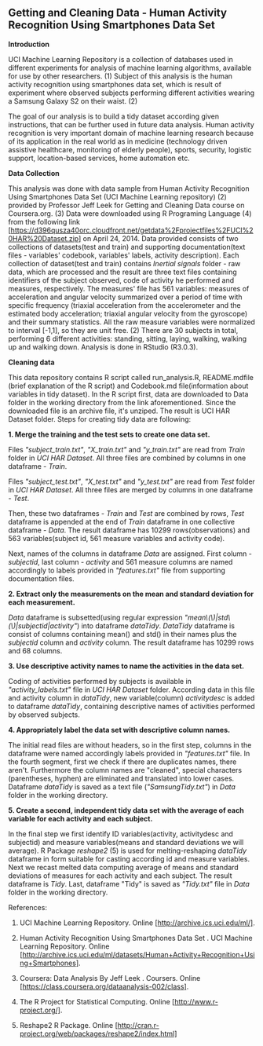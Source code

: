 ## Getting and Cleaning Data - Human Activity Recognition Using Smartphones Data Set 


**Introduction**

UCI Machine Learning Repository is a collection of databases used in different experiments for analysis of machine learning algorithms, available for use by other researchers. (1) Subject of this analysis is the human activity recognition using smartphones data set, which is result of experiment where observed subjects performing different activities wearing a Samsung Galaxy S2 on their waist. (2)

The goal of our analysis is to build a tidy dataset according given instructions, that can be further used in future data analysis. Human activity recognition is very important domain of machine learning research because of its application in the real world as in medicine (technology driven assistive healthcare, monitoring of elderly people), sports, security, logistic support, location-based services, home automation etc.

**Data Collection**

This analysis was done with data sample from Human Activity Recognition Using Smartphones Data Set (UCI Machine Learning repository) (2) provided by Professor Jeff Leek for Getting and Cleaning Data course on Coursera.org. (3) Data were downloaded using R Programing Language (4) from the following link [https://d396qusza40orc.cloudfront.net/getdata%2Fprojectfiles%2FUCI%20HAR%20Dataset.zip] on April 24, 2014. Data provided consists of two collections of datasets(test and train) and supporting documentation(text files - variables' codebook, variables' labels, activity description). Each collection of dataset(test and train) contains *Inertial signals* folder - raw data, which are processed and the result are three text files containing identifiers of the subject observed, code of activity he performed and measures, respectively. The measures' file has 561 variables: measures of acceleration and angular velocity summarized over a period of time with specific frequency (triaxial acceleration from the accelerometer and the estimated body acceleration; triaxial angular velocity from the gyroscope) and their summary statistics. All the raw measure variables were normalized to interval [-1,1], so they are unit free. (2) There are 30 subjects in total, performing 6 different activities: standing, sitting, laying, walking, walking up and walking down.
Analysis is done in RStudio (R3.0.3).

**Cleaning data**

This data repository contains R script called run_analysis.R, README.mdfile (brief explanation of the R script) and Codebook.md file(information about variables in tidy dataset).
In the R script first, data are downloaded to Data folder in the working directory from the link aforementioned. Since the downloaded file is an archive file, it's unziped. The result is UCI HAR Dataset folder. Steps for creating tidy data are following:

**1. Merge the training and the test sets to create one data set.**

Files *"subject_train.txt"*, *"X_train.txt"* and *"y_train.txt"* are read from *Train* folder in *UCI HAR Dataset*. All three files are combined by columns in one dataframe - *Train*.

Files *"subject_test.txt"*, *"X_test.txt"* and *"y_test.txt"* are read from *Test* folder in *UCI HAR Dataset*. All three files are merged by columns in one dataframe - *Test*.

Then, these two dataframes - *Train* and *Test* are combined by rows, *Test* dataframe is appended at the end of *Train* dataframe in one collective dataframe - *Data*. The result dataframe has 10299 rows(observations) and 563 variables(subject id, 561 measure variables and activity code).

Next, names of the columns in dataframe *Data* are assigned. First column - *subjectid*, last column - *activity* and 561 measure columns are named accordingly to labels provided in *"features.txt"* file from supporting documentation files.

**2. Extract only the measurements on the mean and standard deviation for each measurement.**

*Data* dataframe is subsetted(using regular expression *"mean\\(\\)|std\\(\\)|subjectid|activity"*) into dataframe *dataTidy*. *DataTidy* dataframe is consist of columns containing mean() and std() in their names plus the *subjectid* column and *activity* column. The result dataframe has 10299 rows and 68 columns.

**3. Use descriptive activity names to name the activities in the data set.**

Coding of activities performed by subjects is available in *"activity_labels.txt"* file in *UCI HAR Dataset* folder. According data in this file and activity column in *dataTidy*, new variable(column) *activitydesc* is added to dataframe *dataTidy*, containing descriptive names of activities performed by observed subjects.

**4. Appropriately label the data set with descriptive column names.**

The initial read files are without headers, so in the first step, columns in the dataframe were named accordingly labels provided in *"features.txt"* file. In the fourth segment, first we check if there are duplicates names, there aren't. Furthermore the column names are "cleaned", special characters (parentheses, hyphen) are eliminated and translated into lower cases. Dataframe *dataTidy* is saved as a text file (*"SamsungTidy.txt"*) in *Data* folder in the working directory.

**5. Create a second, independent tidy data set with the average of each variable for each activity and each subject.**

In the final step we first identify ID variables(activity, activitydesc and subjectid) and measure variables(means and standard deviations we will average). R Package *reshape2* (5) is used for melting-reshaping *dataTidy* dataframe in form suitable for casting according id and measure variables. Next we recast melted data computing average of means and standard deviations of measures for each activity and each subject. The result dataframe is *Tidy*. Last, dataframe "Tidy" is saved as *"Tidy.txt"* file in *Data* folder in the working directory.


References:

1. UCI Machine Learning Repository. Online [http://archive.ics.uci.edu/ml/].

2. Human Activity Recognition Using Smartphones Data Set . UCI Machine Learning Repository. Online [http://archive.ics.uci.edu/ml/datasets/Human+Activity+Recognition+Using+Smartphones].

3. Coursera: Data Analysis By Jeff Leek . Coursers. Online [https://class.coursera.org/dataanalysis-002/class].

4. The R Project for Statistical Computing. Online [http://www.r-project.org/].

5. Reshape2 R Package. Online [http://cran.r-project.org/web/packages/reshape2/index.html]


